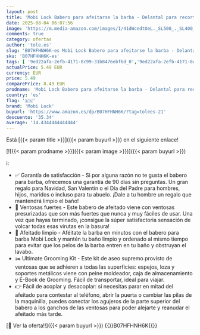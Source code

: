 ```yaml
---
layout: post
title: 'Mobi Lock Babero para afeitarse la barba - Delantal para recortar la barba y capa de afeitar - Gran regalo para el cuidado de la barba - Incluye peine de afeitar  estuche y libro electrónico'
date: 2025-08-04 06:07:56
image: 'https://m.media-amazon.com/images/I/41dWcedtOeL._SL500_._SL400_.jpg'
comments: true
category: ofertas
author: 'tole.es'
slug: 'B07HFHNH6K-es Mobi Lock Babero para afeitarse la barba - Delantal para...'
sku: 'B07HFHNH6K-es'
tags: [ '9ed22afa-2efb-4171-8c99-31b8476ebf6d_0','9ed22afa-2efb-4171-8c99-31b8476ebf6d_901','Afeitado manual','Afeitado manual de hombre','Afeitado y depilación','Arborist Merchandising Root','BFCM_ES_Top sellers','Belleza','Kits de afeitado manual para hombre','Self Service','Special Features Stores','babero','mobi lock','🇪🇸', ]
actualPrice: 5.49 EUR
currency: EUR
price: 5.49
comparePrice: 8.49 EUR
prodname: 'Mobi Lock Babero para afeitarse la barba - Delantal para recortar la barba y capa de afeitar - Gran regalo para el cuidado de la barba - Incluye peine de afeitar  estuche y libro electrónico'
country: 'es'
flag: '🇪🇸'
brand: 'Mobi Lock'
buyurl: 'https://www.amazon.es/dp/B07HFHNH6K/?tag=tolees-21'
descuento: '35.34'
average: '14.4344444444444'
---
```


Está [{{< param title >}}]({{< param buyurl >}}) en el siguiente enlace!

[![{{< param prodname >}}]({{< param image >}})]({{< param buyurl >}})

ℹ️:

- ✅ Garantía de satisfacción - Si por alguna razón no te gusta el babero para barba, ofrecemos una garantía de 90 días sin preguntas. Un gran regalo para Navidad, San Valentín o el Día del Padre para hombres, hijos, maridos o incluso para tu abuelo. ¡Dale a tu hombre un regalo que mantendrá limpio el baño!
- 💪 Ventosas fuertes - Este babero de afeitado viene con ventosas presurizadas que son más fuertes que nunca y muy fáciles de usar. Una vez que hayas terminado, ¡consigue la súper satisfactoria sensación de volcar todas esas virutas en la basura!
- 🧹 Afeitado limpio - Aféitate la barba en minutos con el babero para barba Mobi Lock y mantén tu baño limpio y ordenado al mismo tiempo para evitar que los pelos de la barba entren en tu baño y obstruyan el lavabo.
- ✂️ Ultimate Grooming Kit - Este kit de aseo supremo provisto de ventosas que se adhieren a todas las superficies: espejos, loza y soportes metálicos viene con peine moldeador, caja de almacenamiento y E-Book de Grooming. Fácil de transportar, ideal para viajar.
- 👉 Fácil de acoplar y desacoplar: si necesitas parar en mitad del afeitado para contestar al teléfono, abrir la puerta o cambiar las pilas de la maquinilla, puedes conectar los agujeros de la parte superior del babero a los ganchos de las ventosas para poder alejarte y reanudar el afeitado más tarde.

[🛒 Ver la oferta!!]({{< param buyurl >}})
{{<world>}}B07HFHNH6K{{</world>}}
